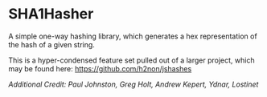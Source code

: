 SHA1Hasher
==========

A simple one-way hashing library, which generates a hex representation of the hash of a given string.

This is a hyper-condensed feature set pulled out of a larger project, which may be found here: https://github.com/h2non/jshashes

_Additional Credit: Paul Johnston, Greg Holt, Andrew Kepert, Ydnar, Lostinet_